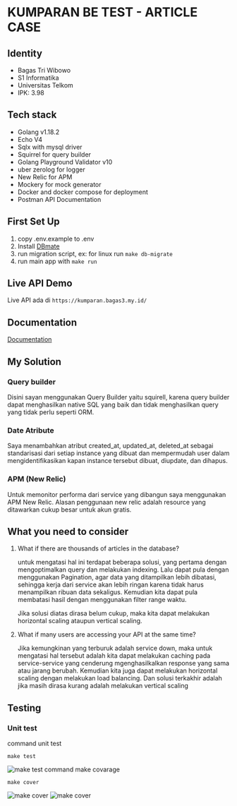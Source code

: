 # KUMPARAN BE TEST - ARTICLE CASE

## Identity
- Bagas Tri Wibowo
- S1 Informatika
- Universitas Telkom
- IPK: 3.98

## Tech stack
- Golang v1.18.2
- Echo V4
- Sqlx with mysql driver
- Squirrel for query builder
- Golang Playground Validator v10 
- uber zerolog for logger
- New Relic for APM
- Mockery for mock generator
- Docker and docker compose for deployment
- Postman API Documentation

## First Set Up

1. copy .env.example to .env
2. Install [DBmate](https://github.com/amacneil/dbmate)
3. run migration script, ex: for linux run `make db-migrate`
4. run main app with `make run`

## Live API Demo

Live API ada di `https://kumparan.bagas3.my.id/`

## Documentation
[Documentation](https://documenter.getpostman.com/view/10876762/UzXNTHEX)

## My Solution

### Query builder
Disini sayan menggunakan Query Builder yaitu squirell, karena query builder dapat menghasilkan native SQL yang baik dan tidak menghasilkan query yang tidak perlu seperti ORM.

### Date Atribute
Saya menambahkan atribut created_at, updated_at, deleted_at sebagai standarisasi dari setiap instance yang dibuat dan mempermudah user dalam mengidentifikasikan kapan instance tersebut dibuat, diupdate, dan dihapus.

### APM (New Relic)
Untuk memonitor performa dari service yang dibangun saya menggunakan APM New Relic. Alasan penggunaan new relic adalah resource yang ditawarkan cukup besar untuk akun gratis. 

## What you need to consider

1. What if there are thousands of articles in the database?
    
    untuk mengatasi hal ini terdapat beberapa solusi, yang pertama dengan mengoptimalkan query dan melakukan indexing. Lalu dapat pula dengan menggunakan Pagination, agar data yang ditampilkan lebih dibatasi, sehingga kerja dari service akan lebih ringan karena tidak harus menampilkan ribuan data sekaligus. Kemudian kita dapat pula membatasi hasil dengan menggunakan filter range waktu.

    Jika solusi diatas  dirasa belum cukup, maka kita dapat melakukan horizontal scaling ataupun vertical scaling.

2. What if many users are accessing your API at the same time?

   Jika kemungkinan yang terburuk adalah service down, maka untuk mengatasi hal tersebut adalah kita dapat melakukan caching pada service-service yang cenderung mgenghasilkalkan response yang sama atau jarang berubah. Kemudian kita juga dapat melakukan horizontal scaling dengan melakukan load balancing. Dan solusi terkakhir adalah jika masih dirasa kurang adalah melakukan vertical scaling

## Testing

### Unit test
command unit test
```
make test
```
![make test](https://i.im.ge/2022/07/27/FisnbW.png)
command make covarage
```
make cover
```
![make cover](https://i.im.ge/2022/07/27/Fiaowx.png)
![make cover](https://i.im.ge/2022/07/27/FiarXJ.png)
